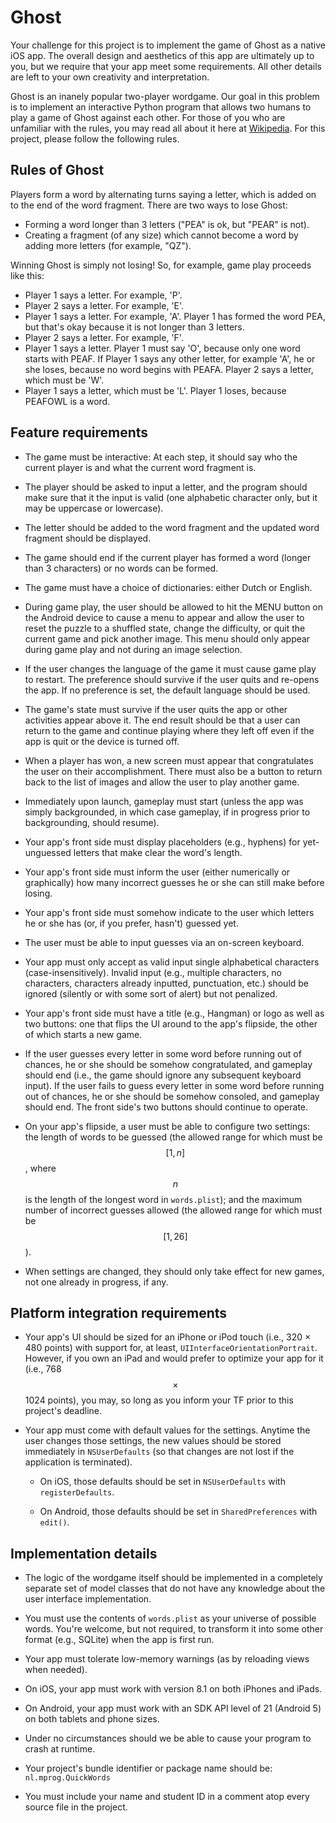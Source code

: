 # Ghost

Your challenge for this project is to implement the game of Ghost as a native iOS app. The overall design and aesthetics of this app are ultimately up to you, but we require that your app meet some requirements. All other details are left to your own creativity and interpretation.

Ghost is an inanely popular two-player wordgame. Our goal in this problem is to
implement an interactive Python program that allows two humans to play a game
of Ghost against each other. For those of you who are unfamiliar with the
rules, you may read all about it here at
[Wikipedia](http://en.wikipedia.org/wiki/Ghost_(game)). For this project,
please follow the following rules.

## Rules of Ghost

Players form a word by alternating turns saying a letter, which is added on to the end of the word fragment. There are two ways to lose Ghost:

* Forming a word longer than 3 letters ("PEA" is ok, but "PEAR" is not).
* Creating a fragment (of any size) which cannot become a word by adding more letters (for example, "QZ").

Winning Ghost is simply not losing! So, for example, game play proceeds like this:

* Player 1 says a letter. For example, 'P'.
* Player 2 says a letter. For example, 'E'.
* Player 1 says a letter. For example, 'A'. Player 1 has formed the word PEA, but that's okay because it is not longer than 3 letters.
* Player 2 says a letter. For example, 'F'.
* Player 1 says a letter. Player 1 must say 'O', because only one word starts with PEAF. If Player 1 says any other letter, for example 'A', he or she loses, because no word begins with PEAFA. Player 2 says a letter, which must be 'W'.
* Player 1 says a letter, which must be 'L'. Player 1 loses, because PEAFOWL is a word.

## Feature requirements

* The game must be interactive: At each step, it should say who the current player is and what the current word fragment is.

* The player should be asked to input a letter, and the program should make sure that it the input is valid (one alphabetic character only, but it may be uppercase or lowercase).

* The letter should be added to the word fragment and the updated word fragment should be displayed.

* The game should end if the current player has formed a word (longer than 3 characters) or no words can be formed.

* The game must have a choice of dictionaries: either Dutch or English.

* During game play, the user should be allowed to hit the MENU button on the
  Android device to cause a menu to appear and allow the user to reset the
  puzzle to a shuffled state, change the difficulty, or quit the current game
  and pick another image. This menu should only appear during game play and not
  during an image selection.

* If the user changes the language of the game it must cause game play to
  restart. The preference should survive if the user quits and re-opens the
  app. If no preference is set, the default language should be used.

* The game's state must survive if the user quits the app or other activities
  appear above it. The end result should be that a user can return to the game
  and continue playing where they left off even if the app is quit or the
  device is turned off.

* When a player has won, a new screen must appear that congratulates the user
  on their accomplishment. There must also be a button to return back
  to the list of images and allow the user to play another game.

* Immediately upon launch, gameplay must start (unless the app was simply
  backgrounded, in which case gameplay, if in progress prior to backgrounding,
  should resume).

* Your app's front side must display placeholders (e.g., hyphens) for
  yet-unguessed letters that make clear the word's length.

* Your app's front side must inform the user (either numerically or
  graphically) how many incorrect guesses he or she can still make before
  losing.

* Your app's front side must somehow indicate to the user which letters he or
  she has (or, if you prefer, hasn't) guessed yet.

* The user must be able to input guesses via an on-screen keyboard.

* Your app must only accept as valid input single alphabetical characters
  (case-insensitively). Invalid input (e.g., multiple characters, no
  characters, characters already inputted, punctuation, etc.) should be ignored
  (silently or with some sort of alert) but not penalized.

* Your app's front side must have a title (e.g., Hangman) or logo as well as
  two buttons: one that flips the UI around to the app's flipside, the other of
  which starts a new game.

* If the user guesses every letter in some word before running out of chances,
  he or she should be somehow congratulated, and gameplay should end (i.e., the
  game should ignore any subsequent keyboard input). If the user fails to guess
  every letter in some word before running out of chances, he or she should be
  somehow consoled, and gameplay should end. The front side's two buttons
  should continue to operate.

* On your app's flipside, a user must be able to configure two settings: the
  length of words to be guessed (the allowed range for which must be $$[1,
  n]$$, where $$n$$ is the length of the longest word in `words.plist`); and
  the maximum number of incorrect guesses allowed (the allowed range for which
  must be $$[1, 26]$$).

* When settings are changed, they should only take effect for new games, not
  one already in progress, if any.

## Platform integration requirements

* Your app's UI should be sized for an iPhone or iPod touch (i.e., 320 × 480
  points) with support for, at least, `UIInterfaceOrientationPortrait`.
  However, if you own an iPad and would prefer to optimize your app for it
  (i.e., 768 $$\times$$ 1024 points), you may, so long as you inform your TF
  prior to this project's deadline.

* Your app must come with default values for the settings. Anytime the user
  changes those settings, the new values should be stored immediately in
  `NSUserDefaults` (so that changes are not lost if the application is
  terminated).

    * On iOS, those defaults should be set in `NSUserDefaults` with `registerDefaults`.
    
    * On Android, those defaults should be set in `SharedPreferences` with `edit()`.

## Implementation details

* The logic of the wordgame itself should be implemented in a completely separate set of model classes that do not have any knowledge about the user interface implementation.

* You must use the contents of `words.plist` as your universe of possible
  words. You're welcome, but not required, to transform it into some other
  format (e.g., SQLite) when the app is first run.

* Your app must tolerate low-memory warnings (as by reloading views when
  needed).

* On iOS, your app must work with version 8.1 on both iPhones and iPads.

* On Android, your app must work with an SDK API level of 21 (Android 5) on both tablets and phone sizes.

* Under no circumstances should we be able to cause your program to crash at
  runtime.

* Your project's bundle identifier or package name should be: `nl.mprog.QuickWords`

* You must include your name and student ID in a comment atop every source file
  in the project.
